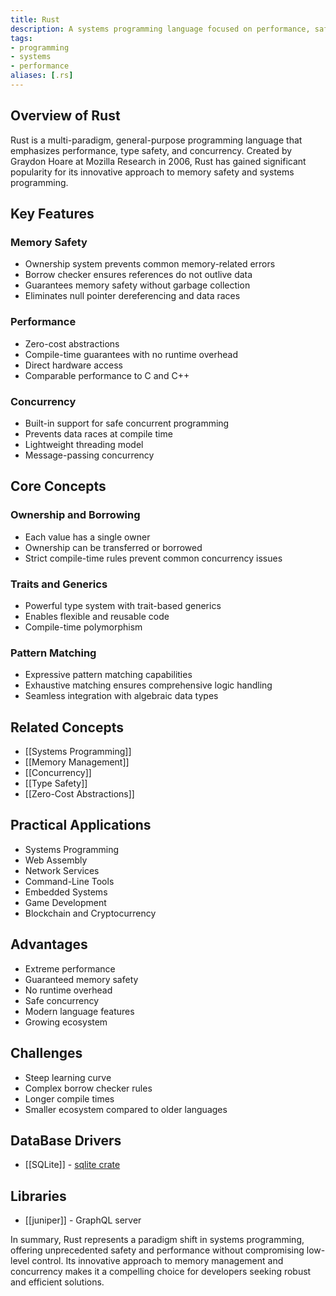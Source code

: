 ```yaml
---
title: Rust
description: A systems programming language focused on performance, safety, and concurrency without sacrificing low-level control
tags:
- programming
- systems
- performance
aliases: [.rs]
---
```


## Overview of Rust

Rust is a multi-paradigm, general-purpose programming language that emphasizes performance, type safety, and concurrency. Created by Graydon Hoare at Mozilla Research in 2006, Rust has gained significant popularity for its innovative approach to memory safety and systems programming.

## Key Features

### Memory Safety

- Ownership system prevents common memory-related errors
- Borrow checker ensures references do not outlive data
- Guarantees memory safety without garbage collection
- Eliminates null pointer dereferencing and data races

### Performance

- Zero-cost abstractions
- Compile-time guarantees with no runtime overhead
- Direct hardware access
- Comparable performance to C and C++

### Concurrency

- Built-in support for safe concurrent programming
- Prevents data races at compile time
- Lightweight threading model
- Message-passing concurrency

## Core Concepts

### Ownership and Borrowing

- Each value has a single owner
- Ownership can be transferred or borrowed
- Strict compile-time rules prevent common concurrency issues

### Traits and Generics

- Powerful type system with trait-based generics
- Enables flexible and reusable code
- Compile-time polymorphism

### Pattern Matching

- Expressive pattern matching capabilities
- Exhaustive matching ensures comprehensive logic handling
- Seamless integration with algebraic data types

## Related Concepts

- [[Systems Programming]]
- [[Memory Management]]
- [[Concurrency]]
- [[Type Safety]]
- [[Zero-Cost Abstractions]]

## Practical Applications

- Systems Programming
- Web Assembly
- Network Services
- Command-Line Tools
- Embedded Systems
- Game Development
- Blockchain and Cryptocurrency

## Advantages

- Extreme performance
- Guaranteed memory safety
- No runtime overhead
- Safe concurrency
- Modern language features
- Growing ecosystem

## Challenges

- Steep learning curve
- Complex borrow checker rules
- Longer compile times
- Smaller ecosystem compared to older languages

## DataBase Drivers

- [[SQLite]] - [sqlite crate](https://docs.rs/sqlite/latest/sqlite/)

## Libraries

- [[juniper]] - GraphQL server

In summary, Rust represents a paradigm shift in systems programming, offering unprecedented safety and performance without compromising low-level control. Its innovative approach to memory management and concurrency makes it a compelling choice for developers seeking robust and efficient solutions.
